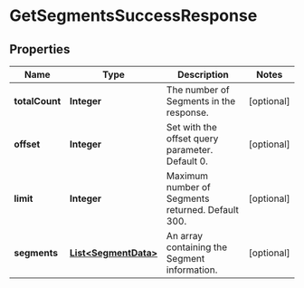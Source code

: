 

# GetSegmentsSuccessResponse


## Properties

| Name | Type | Description | Notes |
|------------ | ------------- | ------------- | -------------|
|**totalCount** | **Integer** | The number of Segments in the response. |  [optional] |
|**offset** | **Integer** | Set with the offset query parameter. Default 0. |  [optional] |
|**limit** | **Integer** | Maximum number of Segments returned. Default 300. |  [optional] |
|**segments** | [**List&lt;SegmentData&gt;**](SegmentData.md) | An array containing the Segment information. |  [optional] |



